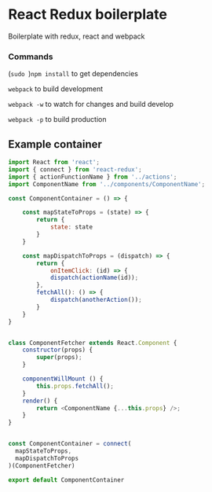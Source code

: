 # React Redux boilerplate
Boilerplate with redux, react and webpack

### Commands

(`sudo `)`npm install` to get dependencies

`webpack` to build development

`webpack -w` to watch for changes and build develop

`webpack -p` to build production

## Example container
```javascript
import React from 'react';
import { connect } from 'react-redux';
import { actionFunctionName } from '../actions';
import ComponentName from '../components/ComponentName';

const ComponentContainer = () => {

	const mapStateToProps = (state) => {
		return {
			state: state
		}
	}

	const mapDispatchToProps = (dispatch) => {
		return {
			onItemClick: (id) => {
			dispatch(actionName(id));
		},
		fetchAll(): () => {
			dispatch(anotherAction());
		}
	}
}


class ComponentFetcher extends React.Component {
    constructor(props) {
        super(props);
    }

    componentWillMount () {
    	this.props.fetchAll();
    }
    render() {
        return <ComponentName {...this.props} />;
    }
}


const ComponentContainer = connect(
  mapStateToProps,
  mapDispatchToProps
)(ComponentFetcher)

export default ComponentContainer

```
